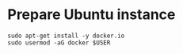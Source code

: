 # Prepare Ubuntu instance

```
sudo apt-get install -y docker.io
sudo usermod -aG docker $USER

```

